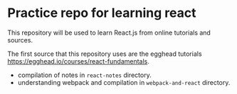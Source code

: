 # Practice repo for learning react

This repository will be used to learn React.js from online tutorials and sources. 

The first source that this repository uses are the egghead tutorials 
https://egghead.io/courses/react-fundamentals. 

* compilation of notes in `react-notes` directory.
* understanding webpack and compilation in `webpack-and-react` directory.
